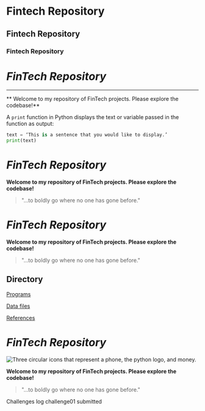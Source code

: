 # Fintech Repository
## Fintech Repository
### Fintech Repository
# *FinTech Repository*
---
** Welcome to my repository of 
FinTech projects. Please explore the codebase!**

A `print` function in Python displays the text or variable passed in the function as output:

```python
text = ‘This is a sentence that you would like to display.’
print(text)
```


# *FinTech Repository*

**Welcome to my repository of FinTech projects. Please explore the codebase!**

> "...to boldly go where no one has gone before."


# *FinTech Repository*

**Welcome to my repository of FinTech projects. Please explore the codebase!**

> "...to boldly go where no one has gone before."

## Directory

[Programs](link)

[Data files](link)

[References](link)

# *FinTech Repository*

![Three circular icons that represent a phone, the python logo, and money.](images/fintech.png)

**Welcome to my repository of FinTech projects. Please explore the codebase!**

> "...to boldly go where no one has gone before."



Challenges log
challenge01 submitted
